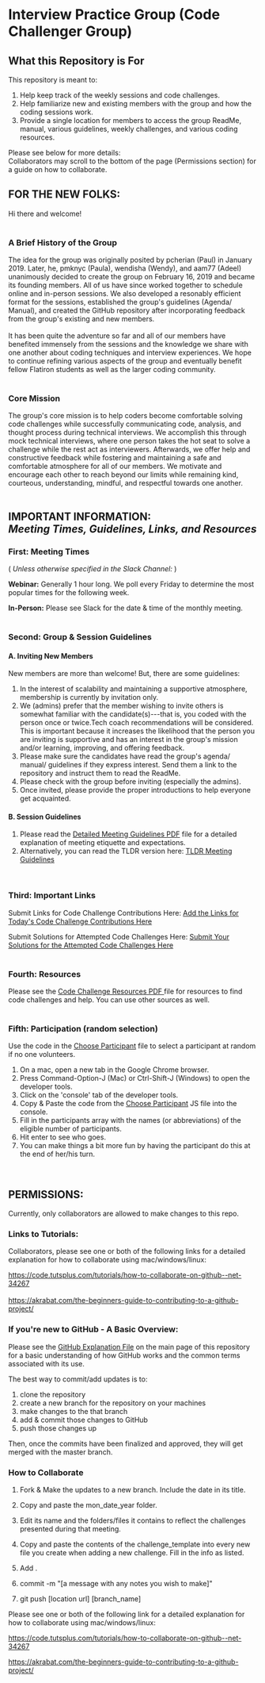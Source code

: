 # Interview Practice Group (Code Challenger Group)

## What this Repository is For

This repository is meant to:
1. Help keep track of the weekly sessions and code challenges.
2. Help familiarize new and existing members with the group and how the coding sessions work.
3. Provide a single location for members to access the group ReadMe, manual, various guidelines, weekly challenges, and various coding resources.

Please see below for more details: <br />
Collaborators may scroll to the bottom of the page (Permissions section) for a guide on how to collaborate.
<br />

## FOR THE NEW FOLKS:

Hi there and welcome!
<br />
<br />

### A Brief History of the Group
The idea for the group was originally posited by pcherian (Paul) in January 2019. Later, he, pmknyc (Paula), wendisha (Wendy), and aam77 (Adeel) unanimously decided to create the group on February 16, 2019 and became its founding members. All of us have since worked together to schedule online and in-person sessions. We also developed a resonably efficient format for the sessions, established the group's guidelines (Agenda/ Manual), and created the GitHub repository after incorporating feedback from the group's existing and new members.
<br />
<br />
It has been quite the adventure so far and all of our members have benefited immensely from the sessions and the knowledge we share with one another about coding techniques and interview experiences. We hope to continue refining various aspects of the group and eventually benefit fellow Flatiron students as well as the larger coding community.
<br />
<br />

### Core Mission
The group's core mission is to help coders become comfortable solving code challenges while successfully communicating code, analysis, and thought process during technical interviews. We accomplish this through mock technical interviews, where one person takes the hot seat to solve a challenge while the rest act as interviewers. Afterwards, we offer help and constructive feedback while fostering and maintaining a safe and comfortable atmosphere for all of our members. We motivate and encourage each other to reach beyond our limits while remaining kind, courteous, understanding, mindful, and respectful towards one another.
<br />
<br />

## IMPORTANT INFORMATION: <br /> *Meeting Times, Guidelines, Links, and Resources*

### First: **Meeting Times** <br />
( *Unless otherwise specified in the Slack Channel:* )

**Webinar:** Generally 1 hour long. We poll every Friday to determine the most popular times for the following week.

**In-Person:** Please see Slack for the date & time of the monthly meeting.
<br />
<br />

### Second: Group & Session Guidelines
#### A. Inviting New Members
New members are more than welcome! But, there are some guidelines:

1. In the interest of scalability and maintaining a supportive atmosphere, membership is currently by invitation only.
2. We (admins) prefer that the member wishing to invite others is somewhat familiar with the candidate(s)---that is, you coded with the person once or twice.Tech coach recommendations will be considered. This is important because it increases the likelihood that the person you are inviting is supportive and has an interest in the group's mission and/or learning, improving, and offering feedback.
3. Please make sure the candidates have read the group's agenda/ manual/  guidelines if they express interest. Send them a link to the repository and instruct them to read the ReadMe.
4. Please check with the group before inviting (especially the admins).
5. Once invited, please provide the proper introductions to help everyone get acquainted.

#### B. Session Guidelines
1. Please read the [Detailed Meeting Guidelines PDF](https://github.com/AAM77/Flatiron_Code_Challenger_Group/blob/master/Group_Session_Guidelines_Detailed.pdf " Detailed Meeting Guidelines") file for a detailed explanation of meeting etiquette and expectations.
2. Alternatively, you can read the TLDR version here: [TLDR Meeting Guidelines](https://github.com/AAM77/Flatiron_Code_Challenger_Group/blob/master/Group_Session_Guidelines_TLDR.pdf "TLDR Meeting Guidelines")
<br />

### Third: Important Links
Submit Links for Code Challenge Contributions Here:
[Add the Links for Today's Code Challenge Contributions Here](https://docs.google.com/document/d/1a5zHbklr8HJ0qLJx7MYvjxOwRIZ7-H9DUty02AJms1s/edit?usp=sharing "Add the Links for Today's Code Challenge Contributions Here")
<br />

Submit Solutions for Attempted Code Challenges Here:
[Submit Your Solutions for the Attempted Code Challenges Here](https://docs.google.com/document/d/1mnIeXfadnRl6UkYHi7MJVLyknVQjIhxOkmG8UAKm6Ls/edit "Submit Your Solutions for the Attempted Code Challenges Here")
<br />
<br />

### Fourth: Resources
Please see the [Code Challenge Resources PDF ](https://github.com/AAM77/Flatiron_Code_Challenger_Group/blob/master/Code_Challenge_Resources.pdf "Code Challenge Resources") file for resources to find code challenges and help. You can use other sources as well.
<br />
<br />

### Fifth: Participation (random selection)
Use the code in the [Choose Participant](https://github.com/AAM77/Flatiron_Code_Challenger_Group/blob/master/choose_participant.js "Choose Participant") file to select a participant at random if no one volunteers.

1. On a mac, open a new tab in the Google Chrome browser.
2. Press Command-Option-J (Mac) or Ctrl-Shift-J (Windows) to open the developer tools.<br />
3. Click on the 'console' tab of the developer tools.<br />
4. Copy & Paste the code from the [Choose Participant](https://github.com/AAM77/Flatiron_Code_Challenger_Group/blob/master/choose_participant.js "Choose Participant") JS file into the console.<br />
5. Fill in the participants array with the names (or abbreviations) of the eligible number of participants.<br />
6. Hit enter to see who goes.<br />
7. You can make things a bit more fun by having the participant do this at the end of her/his turn.
<br />

## PERMISSIONS:
Currently, only collaborators are allowed to make changes to this repo.

### Links to Tutorials:
Collaborators, please see one or both of the following links for a detailed explanation for how to collaborate using mac/windows/linux:

https://code.tutsplus.com/tutorials/how-to-collaborate-on-github--net-34267
<br />
<br />
https://akrabat.com/the-beginners-guide-to-contributing-to-a-github-project/

### If you're new to GitHub - A Basic Overview:

Please see the [GitHub Explanation File](https://github.com/AAM77/Flatiron_Code_Challenger_Group/blob/master/GitHub_Explanation.md "Basic Explanation of GitHub") on the main page of this repository for a basic understanding of how GitHub works and the common terms associated with its use.


The best way to commit/add updates is to:

1. clone the repository
2. create a new branch for the repository on your machines
2. make changes to the that branch
3. add & commit those changes to GitHub
4. push those changes up

Then, once the commits have been finalized and approved, they will get merged with the master branch.

### How to Collaborate

1. Fork & Make the updates to a new branch. Include the date in its title.

2. Copy and paste the mon_date_year folder.

3. Edit its name and the folders/files it contains to reflect the challenges presented during that meeting.

4. Copy and paste the contents of the challenge_template into every new file you create when adding a new challenge. Fill in the info as listed.

5. Add .

6. commit -m "[a message with any notes you wish to make]"

7. git push [location url] [branch_name]


Please see one or both of the following link for a detailed explanation for how to collaborate using mac/windows/linux:

https://code.tutsplus.com/tutorials/how-to-collaborate-on-github--net-34267

https://akrabat.com/the-beginners-guide-to-contributing-to-a-github-project/
